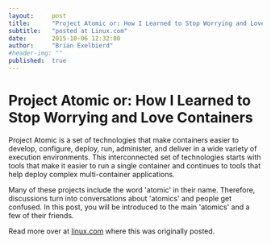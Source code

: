 ```yaml
---
layout:     post
title:      "Project Atomic or: How I Learned to Stop Worrying and Love Containers"
subtitle:   "posted at Linux.com"
date:       2015-10-06 12:32:00
author:     "Brian Exelbierd"
#header-img: ""
published:  true
---
```


# Project Atomic or: How I Learned to Stop Worrying and Love Containers

Project Atomic is a set of technologies that make containers easier to develop, configure, deploy, run, administer, and deliver in a wide variety of execution environments.  This interconnected set of technologies starts with tools that make it easier to run a single container and continues to tools that help deploy complex multi-container applications.  

Many of these projects include the word 'atomic' in their name.  Therefore, discussions turn into conversations about 'atomics' and people get confused.  In this post, you will be introduced to the main 'atomics' and a few of their friends.

Read more over at [linux.com](http://www.linux.com/news/enterprise/storage/858082-project-atomic-or-how-i-learned-to-stop-worrying-and-love-containers) where this was originally posted.

<!--
## Atomic Host

Containers need a operating system to run on, and that's Atomic Host.  [Atomic Host](http://www.projectatomic.io/download/) represents a design pattern for distributions to build an environment that is  optimized for running Linux containers.  This pattern can be implemented by existing distributions, which is critical.  This eliminates the need to wrap your head around building a new operating system while developing a container deployment environment at the same time. 

Some key advantage of an Atomic Host are:

    Built on a trusted distribution

        Pulling the components that are required to support containerization from a distribution that is trusted and then layering on additional capabilities for containers means that the operating system already has:

    Hardware  and software support, including known kernel support and drivers

    Broad ISV and IHV support

    Established and familiar ways to get involved, file bugs, submit patches and get support often from the same colleagues and communities you are familiar with.

    The ability to reuse existing skills instead of having to learn a whole new operating system

    Atomic Updates

    Single-step, or atomic, upgrades and reversioning  of the operating system.  This is done via the delivery of an OSTree, or a complete system tree, to the server which is used to boot the server into a new operating system version.

    No half updated systems or unpacking RPMs and running scripts on every host.

    A Streamlined package set that only includes what is required to build a docker and kubernetes environment.


You can find Atomic Host variants of [Fedora](https://getfedora.org/en/cloud/), [CentOS](http://seven.centos.org/2015/09/announcing-a-new-release-of-centos-atomic-host/) and [Red Hat Enterprise Linux](https://access.redhat.com/products/red-hat-enterprise-linux/#atomic-host).  These distrubtions use [rpm-ostree](https://github.com/projectatomic/rpm-ostree) to implement the Atomic Host pattern.  It allows existing and trusted RPMs to be leveraged to construct the OSTrees.  It is also optimized for delivering the tree because it implements what is essentially git for the operating system.

# Nulecule and Atomic App

Question: What do you call a containerized application?
Answer: A mess of images, containers, READMEs and configuration files pretending to be easily deployable. 1990 called and wants its install process back!

Most applications are made of multiple containers.  Even a simple web application will typically require a web-frontend and a database.  Different container environments  will connect those applications in different ways.The [Nulecule Specification](http://www.projectatomic.io/docs/nulecule/) allows a multi-container application to be specified and configured once and then deployed and  run in many  execution environments. Today there is support for Docker, Kubernetes and OpenShift and more are welcome. It's worth noting, that Nulecule is a made up word derived from molecule by fictional nuclear plant operator Homer Simpson.  Even the specification name has something to with atomic!

A specification is great, but an implemenation is needed for it to be useful. [Atomic App](http://www.projectatomic.io/docs/atomicapp/) is a python based implementation of the Nulecule specification. It lives inside a container that is run by the application user.  The user never runs atomic app directly, but benefits from the configuration that atomic app provides.

# Atomic Command

In contrast to Atomic App, the [Atomic Command](http://www.projectatomic.io/docs/usr-bin-atomic/) is a tool to make running containers easier. It provides additional functionality and adds syntactic sugar.  For example, using [special labels](https://github.com/projectatomic/ContainerApplicationGenericLabels) atomic can install, start and stop containers easily by turning long `docker` commands into short commands like `atomic run projectatomic/helloapache`.  Atomic Command is available for many distributions and has been tested on Fedora, CentOS, Debian and Red Hat Enterprise Linux in both standard and Atomic Host (where available) variants.

If you're using an Atomic Host, the atomic command does double-duty and provides access to host-specific administration, including upgrades.

# Atomic Developer Bundle

The [Atomic Developer Bundle (ADB)](https://github.com/projectatomic/adb-atomic-developer-bundle) provides a platform for developers on Linux, Windows, and OS X to use when packaging containerized applications.  The ADB encourages good packaging patterns and integration with native, PaaS, and IaaS environments. The ADB is a virtual machine that contains all the tools needed to package containerized applications for these environments.  Included in the box is a fully functional kubernetes pre-configured for you to develop against.

# Atomic Reactor & OpenShift Build System Client

[Atomic Reactor](https://github.com/projectatomic/atomic-reactor) is a command line addressable source-to-image builder for docker containers.  Starting with a git repo it can resolve all dependencies and build requirements to allow you to build and push a container to a registry easily.  Using atomic reactor will allow your build chain to be clean and automatable.  Look for it to appear in the Atomic Developer Bundle.  A similar tool, [OpenShift Build System (OSBS) Client](https://github.com/projectatomic/osbs-client), can trigger builds and deployments in OpenShift.

# Atomic Enterprise

In between PasS and IasS sits a project with 'atomic' in its name.  [Atomic Enterprise](https://github.com/projectatomic/atomic-enterprise) builds on the power of Atomic Host and embeds the operational enablement technologies of OpenShift into a simple, powerful, and easy-to-approach experience for deploying and scaling applications in containers. Atomic Enterprise is an infrastructure platform that is designed to run, orchestrate, and scale multi-container based applications and services. It provides a scale-out cluster of Atomic Host instances that together form a foundation for delivering traditional and cloud-native applications via containers.

Project Atomic has an 'atomic' for every container situation.  Individuals experimenting with containers on their laptops can use the Atomic Command, developers the Atomic Developer Bundle, Atomic App, and Nulecule, and operators can use Atomic Reactor and Atomic Enterprise.  With all these 'atomics', I am sure you will find one to love.
-->
